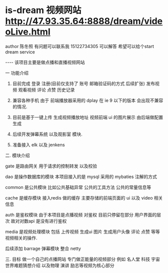 # is-dream  视频网站  http://47.93.35.64:8888/dream/videoLive.html
author 陈冬照  有问题可以联系我 15122734305  可以解答  希望可以给个start
dream service 

---- 该项目主要是做点播和直播视频网站 

一 功能介绍

1. 目前完成 登录 注册(目前仅支持了 账号 邮箱验证码的方式 后续扩张) 发布视频 观看视频 评论 点赞 历史记录

2. 兼容各种手机 由于 前端播放器采用的 dplay 在 ie 9 以下的版本 会出现不兼容的情况.

3. 目前是基于一键上传 生成视频播放地址 视频前端 ui 的图片展示 由后端做配置生成

4. 后续开发弹幕系统 以及观影室 模块.

5. 准备接入 elk  以及 jenkens 

二. 模块介绍

gate 是路由网关 用于请求的控制转发 以及校验

dao  是操作数据库的模块 本项目接入的是 mysql 采用的 mybaties 注解的方式

common 是公共模块 比如公共基础异常 公共的工具方法 公共的常量信息等

cache  是缓存模块 接入redis 做的缓存 主要存储的前端页面的 ui 以及 video 相关信息

auth   是鉴权模块 由于本项目是点播视频 对鉴权 目前只停留在部分 用户界面的层次 故对对数api 是没有进行鉴权

media  是视频处理模块 包括 上传视频 生成ui 图片 生成用户头像 评论 点赞 等等视频相关的操作.

后续添加 barrage 弹幕模块 整合 netty 

三. 目标 做一个自己的点播网站 专门做正能量的视频部分 例如 名人堂 科技 宇宙  世界难题猜想介绍 以及物理 演讲 励志等视频为核心部分 



